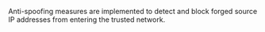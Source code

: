 Anti-spoofing measures are implemented to detect and block forged source IP addresses from entering the trusted network.
